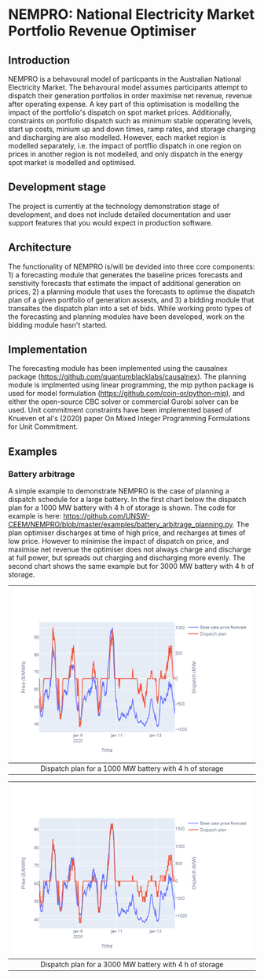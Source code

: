 # NEMPRO: National Electricity Market Portfolio Revenue Optimiser

## Introduction
NEMPRO is a behavoural model of particpants in the Australian National Electricity Market. The behavoural model assumes 
participants attempt to dispatch their generation portfolios in order maximise net revenue, revenue after operating 
expense. A key part of this optimisation is modelling the impact of the portfolio's dispatch on spot market prices. 
Additionally, constraints on portfolio dispatch such as minimum stable opperating levels, start up costs, minium up and 
down times, ramp rates, and storage charging and discharging are also modelled. However, each market region is modelled 
separately, i.e. the impact of portflio dispatch in one region on prices in another region is not modelled, and only 
dispatch in the energy spot market is modelled and optimised.

## Development stage
The project is currently at the technology demonstration stage of development, and does not include detailed 
documentation and user support features that you would expect in production software.

## Architecture
The functionality of NEMPRO is/will be devided into three core components: 1) a forecasting module that generates the 
baseline prices forecasts and senstivity forecasts that estimate the impact of additional generation on prices, 2) a 
planning module that uses the forecasts to optimse the dispatch plan of a given portfolio of generation assests, and 3) a 
bidding module that transaltes the dispatch plan into a set of bids. While working proto types of the forecasting and 
planning modules have been developed, work on the bidding module hasn't started.

## Implementation
The forecasting module has been implemented using the causalnex package (https://github.com/quantumblacklabs/causalnex). 
The planning module is implmented using linear programming, the mip python package is used for model formulation 
(https://github.com/coin-or/python-mip), and either the open-source CBC solver or commercial Gurobi solver can be used. 
Unit commitment constraints have been implemented based of Knueven et al's (2020) paper On Mixed Integer Programming 
Formulations for Unit Commitment.

## Examples

### Battery arbitrage
A simple example to demonstrate NEMPRO is the case of planning a dispatch schedule for a large battery. In the first 
chart below the dispatch plan for a 1000 MW battery with 4 h of storage is shown. The code for example is here:
https://github.com/UNSW-CEEM/NEMPRO/blob/master/examples/battery_arbitrage_planning.py. The plan optimiser discharges
at time of high price, and recharges at times of low price. However to minimise the impact of dispatch on price, and
maximise net revenue the optimiser does not always charge and discharge at full power, but spreads out charging and 
discharging more evenly. The second chart shows the same example but for 3000 MW battery with 4 h of storage.

|![Figure1](/examples/images/battery_arbitrage_planning_1000MW.png)|
|:--:|
|Dispatch plan for a 1000 MW battery with 4 h of storage|

|![Figure2](/examples/images/battery_arbitrage_planning_3000MW.png)|
|:--:|
|Dispatch plan for a 3000 MW battery with 4 h of storage|
